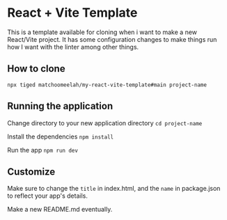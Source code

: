 # React + Vite Template

This is a template available for cloning when i want to make a new React/Vite project. It has some configuration changes to make things run how I want with the linter among other things.

## How to clone
```npx tiged matchoomeelah/my-react-vite-template#main project-name```

## Running the application
Change directory to your new application directory
```cd project-name```

Install the dependencies
```npm install```


Run the app
```npm run dev```


## Customize
Make sure to change the ```title``` in index.html, and the ```name``` in package.json to reflect your app's details.

Make a new README.md eventually.
